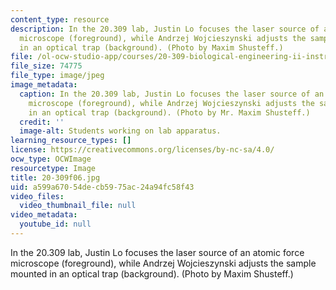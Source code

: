 ```yaml
---
content_type: resource
description: In the 20.309 lab, Justin Lo focuses the laser source of an atomic force
  microscope (foreground), while Andrzej Wojcieszynski adjusts the sample mounted
  in an optical trap (background). (Photo by Maxim Shusteff.)
file: /ol-ocw-studio-app/courses/20-309-biological-engineering-ii-instrumentation-and-measurement-fall-2006/a599a67054decb5975ac24a94fc58f43_20-309f06.jpg
file_size: 74775
file_type: image/jpeg
image_metadata:
  caption: In the 20.309 lab, Justin Lo focuses the laser source of an atomic force
    microscope (foreground), while Andrzej Wojcieszynski adjusts the sample mounted
    in an optical trap (background). (Photo by Mr. Maxim Shusteff.)
  credit: ''
  image-alt: Students working on lab apparatus.
learning_resource_types: []
license: https://creativecommons.org/licenses/by-nc-sa/4.0/
ocw_type: OCWImage
resourcetype: Image
title: 20-309f06.jpg
uid: a599a670-54de-cb59-75ac-24a94fc58f43
video_files:
  video_thumbnail_file: null
video_metadata:
  youtube_id: null
---
```

In the 20.309 lab, Justin Lo focuses the laser source of an atomic force microscope (foreground), while Andrzej Wojcieszynski adjusts the sample mounted in an optical trap (background). (Photo by Maxim Shusteff.)